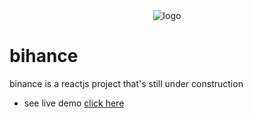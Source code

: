 <div align='center'>
<img  src='../bihance/src/assets/imgs/Web/icons8-binance-arcade-120.png' alt='logo'>
</div>

# bihance
binance is a reactjs project that's still under construction 
 - see live demo [click here](https://bihance-tsn.vercel.app/)